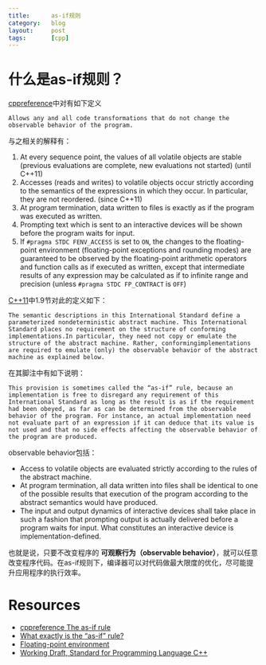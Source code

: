 ```yaml
---
title:      as-if规则
category:   blog
layout:     post
tags:       [cpp]
---
```



# 什么是as-if规则？

[cppreference][1]中对有如下定义

    Allows any and all code transformations that do not change the observable behavior of the program.

与之相关的解释有：

1. At every sequence point, the values of all volatile objects are stable (previous evaluations are complete, new evaluations not started) (until C++11)
2. Accesses (reads and writes) to volatile objects occur strictly according to the semantics of the expressions in which they occur. In particular, they are not reordered. (since C++11)
3. At program termination, data written to files is exactly as if the program was executed as written.
4. Prompting text which is sent to an interactive devices will be shown before the program waits for input.
5. If `#pragma STDC FENV_ACCESS` is set to `ON`, the changes to the floating-point environment (floating-point exceptions and rounding modes) are guaranteed to be observed by the floating-point arithmetic operators and function calls as if executed as written, except that intermediate results of any expression may be calculated as if to infinite range and precision (unless `#pragma STDC FP_CONTRACT` is `OFF`)

[C++11][4]中1.9节对此的定义如下：

    The semantic descriptions in this International Standard define a parameterized nondeterministic abstract machine. This International Standard places no requirement on the structure of conforming implementations.In particular, they need not copy or emulate the structure of the abstract machine. Rather, conformingimplementations are required to emulate (only) the observable behavior of the abstract machine as explained below.

在其脚注中有如下说明：

    This provision is sometimes called the “as-if” rule, because an implementation is free to disregard any requirement of this International Standard as long as the result is as if the requirement had been obeyed, as far as can be determined from the observable behavior of the program. For instance, an actual implementation need not evaluate part of an expression if it can deduce that its value is not used and that no side effects affecting the observable behavior of the program are produced.

observable behavior包括：

* Access to volatile objects are evaluated strictly according to the rules of the abstract machine.
* At program termination, all data written into files shall be identical to one of the possible results that execution of the program according to the abstract semantics would have produced.
* The input and output dynamics of interactive devices shall take place in such a fashion that prompting output is actually delivered before a program waits for input. What constitutes an interactive device is implementation-defined.


也就是说，只要不改变程序的 **可观察行为（observable behavior）**，就可以任意改变程序代码。在as-if规则下，编译器可以对代码做最大限度的优化，尽可能提升应用程序的执行效率。






# Resources

* [cppreference The as-if rule][1]
* [What exactly is the “as-if” rule?][2]
* [Floating-point environment][3]
* [Working Draft, Standard for Programming Language C++][4]













[1]:    http://en.cppreference.com/w/cpp/language/as_if
[2]:    http://stackoverflow.com/questions/15718262/what-exactly-is-the-as-if-rule
[3]:    http://en.cppreference.com/w/cpp/numeric/fenv
[4]:    http://www.open-std.org/jtc1/sc22/wg21/docs/papers/2012/n3337.pdf